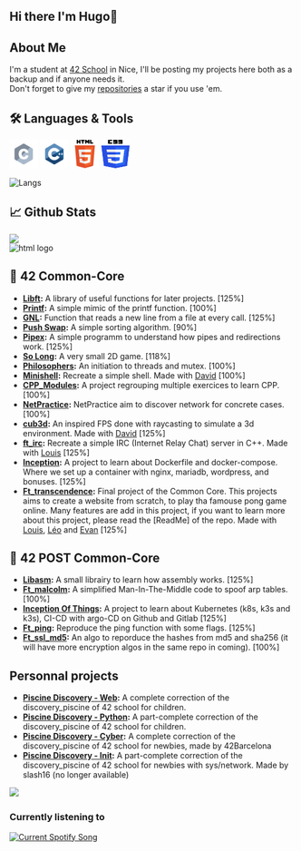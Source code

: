 ## Hi there I'm Hugo👋

## About Me
I'm a student at [42 School](https://42.fr/en/homepage/) in Nice, I'll be posting my projects here both as a backup and if anyone needs it. <br/>
Don't forget to give my [repositories](https://github.com/hlefevregit?tab=repositories) a star if you use 'em.

## 🛠️ Languages & Tools
<div align="left">
	<img src="https://github.com/flmarsou/flmarsou/blob/main/assets/icons/c.svg" alt="c logo" width="50" height="50"/>
	<img src="https://github.com/flmarsou/flmarsou/blob/main/assets/icons/cpp.svg" alt="cpp logo" width="50" height="50"/>
  	<img src="https://github.com/hlefevregit/hlefevregit/blob/main/assets/html-5-logo-svgrepo-com.svg" alt="html logo" width="50" height="50"/>
  	<img src="https://github.com/hlefevregit/hlefevregit/blob/main/assets/css.svg" alt="html logo" width="50" height="50"/>
</div>

![Langs](https://github-readme-stats.vercel.app/api/top-langs/?username=hlefevregit&theme=react&show_icons=true&hide_border=true&layout=compact)

## 📈 Github Stats
<div style="display: flex; justify-content: space-between;">
	<img src="https://github-readme-stats.vercel.app/api?username=hlefevregit&theme=react&show_icons=true&hide_border=true&count_private=true" style="width: 48%;">
<!-- 	<img src="https://github-readme-streak-stats.herokuapp.com/?user=hlefevregit&theme=react&hide_border=true" style="width: 51%;"> -->
</div>

<img src="https://github-profile-trophy.vercel.app/?username=hlefevregit&theme=darkhub&margin-w=15&margin-h=15" alt="html logo"/>

## 🔭 42 Common-Core
- **[Libft](https://github.com/hlefevregit/libft_gnl):** A library of useful functions for later projects. [125%]
- **[Printf](https://github.com/hlefevregit/ft_printf):** A simple mimic of the printf function. [100%]
- **[GNL](https://github.com/hlefevregit/libft_gnl):** Function that reads a new line from a file at every call. [125%]
- **[Push Swap](https://github.com/hlefevregit/push_swap):** A simple sorting algorithm. [90%]
- **[Pipex](https://github.com/hlefevregit/pipex):** A simple programm to understand how pipes and redirections work. [125%]
- **[So Long](https://github.com/hlefevregit/so_long):** A very small 2D game. [118%]
- **[Philosophers](https://github.com/hlefevregit/philo):** An initiation to threads and mutex. [100%]
- **[Minishell](https://github.com/hlefevregit/minishell):** Recreate a simple shell. Made with [David](https://github.com/kintox01) [100%]
- **[CPP_Modules](https://github.com/hlefevregit/CPP_Modules):** A project regrouping multiple exercices to learn CPP. [100%]
- **[NetPractice](https://github.com/hlefevregit/NetPractice):** NetPractice aim to discover network for concrete cases. [100%]
- **[cub3d](https://github.com/hlefevregit/cub3d):** An inspired FPS done with raycasting to simulate a 3d environment. Made with [David](https://github.com/kintox01) [125%]
- **[ft_irc](https://github.com/hlefevregit/ft_irc):** Recreate a simple IRC (Internet Relay Chat) server in C++. Made with [Louis](https://github.com/MazeWave) [125%]
- **[Inception](https://github.com/hlefevregit/Inception):** A project to learn about Dockerfile and docker-compose. Where we set up a container with nginx, mariadb, wordpress, and bonuses. [125%]
- **[Ft_transcendence](https://github.com/hlefevregit/ft_transcendence):** Final project of the Common Core. This projects aims to create a website from scratch, to play tha famouse pong game online. Many features are add in this project, if you want to learn more about this project, please read the [ReadMe] of the repo. Made with [Louis](https://github.com/MazeWave), [Léo](https://github.com/LeoPolizzi) and [Evan](https://github.com/Thhundder) [125%]

## 🔭 42 POST Common-Core
- **[Libasm](https://github.com/hlefevregit/libasm):** A small librairy to learn how assembly works. [125%]
- **[Ft_malcolm](https://github.com/hlefevregit/ft_malcolm):** A simplified Man-In-The-Middle code to spoof arp tables. [100%]
- **[Inception Of Things](https://github.com/hlefevregit/IoT):** A project to learn about Kubernetes (k8s, k3s and k3s), CI-CD with argo-CD on Github and Gitlab  [125%]
- **[Ft_ping](https://github.com/hlefevregit/ft_ping):** Reproduce the ping function with some flags. [125%]
- **[Ft_ssl_md5](https://github.com/hlefevregit/ft_ssl_md5):** An algo to reporduce the hashes from md5 and sha256 (it will have more encryption algos in the same repo in coming). [100%]

## Personnal projects
- **[Piscine Discovery - Web](https://github.com/hlefevregit/piscine_discovery/tree/main/web):** A complete correction of the discovery_piscine of 42 school for children.
- **[Piscine Discovery - Python](https://github.com/hlefevregit/piscine_discovery/tree/main/python):** A part-complete correction of the discovery_piscine of 42 school for children.
- **[Piscine Discovery - Cyber](https://github.com/hlefevregit/piscine_discovery/tree/main/cybersec_discovery):** A complete correction of the discovery_piscine of 42 school for newbies, made by 42Barcelona
- **[Piscine Discovery - Init](https://github.com/hlefevregit/piscine_discovery/tree/main/init):** A part-complete correction of the discovery_piscine of 42 school for newbies with sys/network. Made by slash16 (no longer available)

[![](https://visitcount.itsvg.in/api?id=hlefevregit&label=Profile%20Views&color=0&icon=5&pretty=true)](https://visitcount.itsvg.in)

### Currently listening to
<a href="https://hougoooo.pythonanywhere.com/?spin=true&scan=true&eq_color=rainbow&theme=dark">
  <img
    src="https://hougoooo.pythonanywhere.com/?spin=true&scan=true&eq_color=rainbow&theme=dark"
    alt="Current Spotify Song"
  />
</a>
